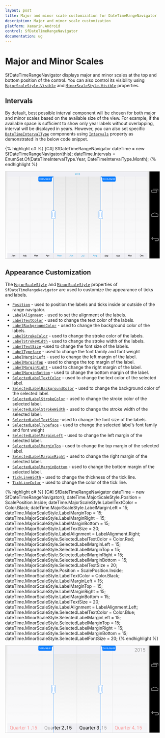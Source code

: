 ```yaml
---
layout: post
title: Major and minor scale customization for DateTimeRangeNavigator
description: Major and minor scale customization
platform: Xamarin.Android
control: SfDateTimeRangeNavigator
documentation: ug
---
```


# Major and Minor Scales

SfDateTimeRangeNavigator displays major and minor scales at the top and bottom position of the control. You can also control its visibility using [`MajorScaleStyle.Visible`](https://help.syncfusion.com/cr/cref_files/xamarin-android/Syncfusion.SfChart.Android~Com.Syncfusion.Rangenavigator.ScaleStyle~Visible.html) and [`MinorScaleStyle.Visible`](https://help.syncfusion.com/cr/cref_files/xamarin-android/Syncfusion.SfChart.Android~Com.Syncfusion.Rangenavigator.ScaleStyle~Visible.html) properties.

## Intervals

By default, best possible interval component will be chosen for both major and minor scales based on the available size of the view. For example, if the available space is sufficient to show only year labels without overlapping, interval will be displayed in years. However, you can also set specific [`DateTimeIntervalType`](https://help.syncfusion.com/cr/cref_files/xamarin-android/Syncfusion.SfChart.Android~Com.Syncfusion.Rangenavigator.DateTimeIntervalType.html) components using [`Intervals`](https://help.syncfusion.com/cr/cref_files/xamarin-android/Syncfusion.SfChart.Android~Com.Syncfusion.Rangenavigator.SfDateTimeRangeNavigator~Intervals.html) property as demonstrated in the below code snippet.

{% highlight c# %}
[C#]
SfDateTimeRangeNavigator dateTime = new SfDateTimeRangeNavigator(this);
dateTime.Intervals = EnumSet.Of(DateTimeIntervalType.Year, DateTimeIntervalType.Month);
{% endhighlight %}

![Interval support for major and minor scales in Xamarin.Android DateTimeRangeNavigator](majorandminorscale_images/minorandmajorscale_img1.png)

## Appearance Customization

The [`MajorScaleStyle`](https://help.syncfusion.com/cr/cref_files/xamarin-android/Syncfusion.SfChart.Android~Com.Syncfusion.Rangenavigator.SfDateTimeRangeNavigator~MajorScaleStyle.html) and [`MinorScaleStyle`](https://help.syncfusion.com/cr/cref_files/xamarin-android/Syncfusion.SfChart.Android~Com.Syncfusion.Rangenavigator.SfDateTimeRangeNavigator~MinorScaleStyle.html) properties of `SfDateTimeRangeNavigator` are used to customize the appearance of ticks and labels.

* [`Position`](https://help.syncfusion.com/cr/cref_files/xamarin-android/Syncfusion.SfChart.Android~Com.Syncfusion.Rangenavigator.ScaleStyle~Position.html) - used to position the labels and ticks inside or outside of the range navigator.
* [`LabelAlignment`](https://help.syncfusion.com/cr/cref_files/xamarin-android/Syncfusion.SfChart.Android~Com.Syncfusion.Rangenavigator.ScaleStyle~LabelAlignment.html) - used to set the alignment of the labels. 
* [`LabelTextColor`](https://help.syncfusion.com/cr/cref_files/xamarin-android/Syncfusion.SfChart.Android~Com.Syncfusion.Rangenavigator.ScaleStyle~LabelTextColor.html) - used to change the text color of the labels.
* [`LabelBackgroundColor`](https://help.syncfusion.com/cr/cref_files/xamarin-android/Syncfusion.SfChart.Android~Com.Syncfusion.Rangenavigator.ScaleStyle~LabelBackgroundColor.html) - used to change the background color of the labels.
* [`LabelStrokeColor`](https://help.syncfusion.com/cr/cref_files/xamarin-android/Syncfusion.SfChart.Android~Com.Syncfusion.Rangenavigator.ScaleStyle~LabelStrokeColor.html) - used to change the stroke color of the labels.
* [`LabelStrokeWidth`](https://help.syncfusion.com/cr/cref_files/xamarin-android/Syncfusion.SfChart.Android~Com.Syncfusion.Rangenavigator.ScaleStyle~LabelStrokeWidth.html) - used to change the stroke width of the labels.
* [`LabelTextSize`](https://help.syncfusion.com/cr/cref_files/xamarin-android/Syncfusion.SfChart.Android~Com.Syncfusion.Rangenavigator.ScaleStyle~LabelTextSize.html) -used to change the font size of the labels.
* [`LabelTypeface`](https://help.syncfusion.com/cr/cref_files/xamarin-android/Syncfusion.SfChart.Android~Com.Syncfusion.Rangenavigator.ScaleStyle~LabelTypeface.html) - used to change the font family and font weight
* [`LabelMarginLeft`](https://help.syncfusion.com/cr/cref_files/xamarin-android/Syncfusion.SfChart.Android~Com.Syncfusion.Rangenavigator.ScaleStyle~LabelMarginLeft.html) - used to change the left margin of the label.
* [`LabelMarginTop`](https://help.syncfusion.com/cr/cref_files/xamarin-android/Syncfusion.SfChart.Android~Com.Syncfusion.Rangenavigator.ScaleStyle~LabelMarginTop.html) - used to change the top margin of the label.
* [`LabelMarginRight`](https://help.syncfusion.com/cr/cref_files/xamarin-android/Syncfusion.SfChart.Android~Com.Syncfusion.Rangenavigator.ScaleStyle~LabelMarginRight.html) - used to change the right margin of the label.
* [`LabelMarginBottom`](https://help.syncfusion.com/cr/cref_files/xamarin-android/Syncfusion.SfChart.Android~Com.Syncfusion.Rangenavigator.ScaleStyle~LabelMarginBottom.html) - used to change the bottom margin of the label.
* [`SelectedLabelTextColor`](https://help.syncfusion.com/cr/cref_files/xamarin-android/Syncfusion.SfChart.Android~Com.Syncfusion.Rangenavigator.ScaleStyle~SelectedLabelTextColor.html) – used to change the text color of the selected label.
* [`SelectedLabelBackgroundColor`](https://help.syncfusion.com/cr/cref_files/xamarin-android/Syncfusion.SfChart.Android~Com.Syncfusion.Rangenavigator.ScaleStyle~SelectedLabelBackgroundColor.html) - used to change the background color of the selected label.
* [`SelectedLabelStrokeColor`](https://help.syncfusion.com/cr/cref_files/xamarin-android/Syncfusion.SfChart.Android~Com.Syncfusion.Rangenavigator.ScaleStyle~SelectedLabelStrokeColor.html) - used to change the stroke color of the selected label.
* [`SelectedLabelStrokeWidth`](https://help.syncfusion.com/cr/cref_files/xamarin-android/Syncfusion.SfChart.Android~Com.Syncfusion.Rangenavigator.ScaleStyle~SelectedLabelStrokeWidth.html) - used to change the stroke width of the selected label.
* [`SelectedLabelTextSize`](https://help.syncfusion.com/cr/cref_files/xamarin-android/Syncfusion.SfChart.Android~Com.Syncfusion.Rangenavigator.ScaleStyle~SelectedLabelTextSize.html) -used to change the font size of the labels.
* [`SelectedLabelTypeface`](https://help.syncfusion.com/cr/cref_files/xamarin-android/Syncfusion.SfChart.Android~Com.Syncfusion.Rangenavigator.ScaleStyle~SelectedLabelTypeface.html) - used to change the selected label’s font family and font weight
* [`SelectedLabelMarginLeft`](https://help.syncfusion.com/cr/cref_files/xamarin-android/Syncfusion.SfChart.Android~Com.Syncfusion.Rangenavigator.ScaleStyle~SelectedLabelMarginLeft.html) - used to change the left margin of the selected label.
* [`SelectedLabelMarginTop`](https://help.syncfusion.com/cr/cref_files/xamarin-android/Syncfusion.SfChart.Android~Com.Syncfusion.Rangenavigator.ScaleStyle~SelectedLabelMarginTop.html) - used to change the top margin of the selected label.
* [`SelectedLabelMarginRight`](https://help.syncfusion.com/cr/cref_files/xamarin-android/Syncfusion.SfChart.Android~Com.Syncfusion.Rangenavigator.ScaleStyle~SelectedLabelMarginRight.html) - used to change the right margin of the selected label.
* [`SelectedLabelMarginBottom`](https://help.syncfusion.com/cr/cref_files/xamarin-android/Syncfusion.SfChart.Android~Com.Syncfusion.Rangenavigator.ScaleStyle~SelectedLabelMarginBottom.html) - used to change the bottom margin of the selected label.
* [`TickLineWidth`](https://help.syncfusion.com/cr/cref_files/xamarin-android/Syncfusion.SfChart.Android~Com.Syncfusion.Rangenavigator.ScaleStyle~TickLineWidth.html) - used to change the thickness of the tick line.
* [`TickLineColor`](https://help.syncfusion.com/cr/cref_files/xamarin-android/Syncfusion.SfChart.Android~Com.Syncfusion.Rangenavigator.ScaleStyle~TickLineColor.html) - used to change the color of the tick line.

{% highlight c# %}
[C#]
SfDateTimeRangeNavigator dateTime = new SfDateTimeRangeNavigator();
dateTime.MajorScaleStyle.Position = ScalePosition.Inside;
dateTime.MajorScaleStyle.LabelTextColor = Color.Black;
dateTime.MajorScaleStyle.LabelMarginLeft = 15;
dateTime.MajorScaleStyle.LabelMarginTop = 15;
dateTime.MajorScaleStyle.LabelMarginRight = 15;
dateTime.MajorScaleStyle.LabelMarginBottom = 15;
dateTime.MajorScaleStyle.LabelTextSize = 20;
dateTime.MajorScaleStyle.LabelAlignment = LabelAlignment.Right;
dateTime.MajorScaleStyle.SelectedLabelTextColor = Color.Red;
dateTime.MajorScaleStyle.SelectedLabelMarginLeft = 15;
dateTime.MajorScaleStyle.SelectedLabelMarginTop = 15;
dateTime.MajorScaleStyle.SelectedLabelMarginRight = 15;
dateTime.MajorScaleStyle.SelectedLabelMarginBottom = 15;
dateTime.MajorScaleStyle.SelectedLabelTextSize = 20;
dateTime.MinorScaleStyle.Position = ScalePosition.Inside;
dateTime.MinorScaleStyle.LabelTextColor = Color.Black;
dateTime.MinorScaleStyle.LabelMarginLeft = 15;
dateTime.MinorScaleStyle.LabelMarginTop = 15;
dateTime.MinorScaleStyle.LabelMarginRight = 15;
dateTime.MinorScaleStyle.LabelMarginBottom = 15;
dateTime.MinorScaleStyle.LabelTextSize = 20;
dateTime.MinorScaleStyle.LabelAlignment = LabelAlignment.Left;
dateTime.MinorScaleStyle.SelectedLabelTextColor = Color.Blue;
dateTime.MinorScaleStyle.SelectedLabelMarginLeft = 15;
dateTime.MinorScaleStyle.SelectedLabelMarginTop = 15;
dateTime.MinorScaleStyle.SelectedLabelMarginRight = 15;
dateTime.MinorScaleStyle.SelectedLabelMarginBottom = 15;
dateTime.MinorScaleStyle.SelectedLabelFontSize = 20;
{% endhighlight %}

![Customizing the appearance of ticks and labels in Xamarin.Android DateTimeRangeNavigator](majorandminorscale_images/minorandmajorscale_img2.png)


